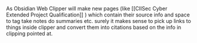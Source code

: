 As Obsidian Web Clipper will make new pages (like [[CIISec Cyber Extended Project Qualification]] ) which contain their source info and space to tag take notes do summaries etc. surely it makes sense to pick up links to things inside clipper and convert them into citations based on the info in clipping pointed at.  